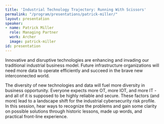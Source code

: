 ```yaml
---
title: 'Industrial Technology Trajectory: Running With Scissors'
permalink: "/program/presentations/patrick-miller/"
layout: presentation
speaker:
- name: Patrick Miller
  role: Managing Partner
  work: Archer
  image: patrick-miller
id: presentation
---
```


Innovative and disruptive technologies are enhancing and invading our traditional industrial business model. Future infrastructure organizations will need more data to operate efficiently and succeed in the brave new interconnected world.

The diversity of new technologies and data will fuel more diversity in business opportunity. Everyone expects more OT, more IOT, and more IT - and all of it is supposed to be highly reliable and secure. These factors (and more) lead to a landscape shift for the industrial cybersecurity risk profile. In this session, hear ways to recognize the problems and gain some clarity on possible solutions through historic lessons, made up words, and practical front-line experience.